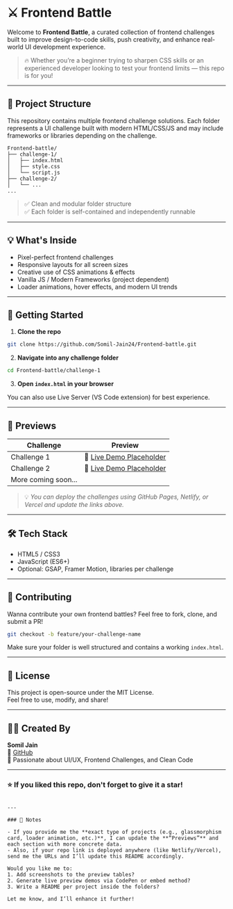 # ⚔️ Frontend Battle

Welcome to **Frontend Battle**, a curated collection of frontend challenges built to improve design-to-code skills, push creativity, and enhance real-world UI development experience.

> 🔥 Whether you’re a beginner trying to sharpen CSS skills or an experienced developer looking to test your frontend limits — this repo is for you!

---

## 📁 Project Structure

This repository contains multiple frontend challenge solutions. Each folder represents a UI challenge built with modern HTML/CSS/JS and may include frameworks or libraries depending on the challenge.

```
Frontend-battle/
├── challenge-1/
│   ├── index.html
│   ├── style.css
│   └── script.js
├── challenge-2/
│   └── ...
...
```

> ✅ Clean and modular folder structure  
> ✅ Each folder is self-contained and independently runnable  

---

## 💡 What's Inside

- Pixel-perfect frontend challenges
- Responsive layouts for all screen sizes
- Creative use of CSS animations & effects
- Vanilla JS / Modern Frameworks (project dependent)
- Loader animations, hover effects, and modern UI trends

---

## 🚀 Getting Started

1. **Clone the repo**

```bash
git clone https://github.com/Somil-Jain24/Frontend-battle.git
```

2. **Navigate into any challenge folder**

```bash
cd Frontend-battle/challenge-1
```

3. **Open `index.html` in your browser**

You can also use Live Server (VS Code extension) for best experience.

---

## 📸 Previews

| Challenge | Preview |
|----------|---------|
| Challenge 1 | 🔗 [Live Demo Placeholder](#) |
| Challenge 2 | 🔗 [Live Demo Placeholder](#) |
| More coming soon... | |

> 💡 *You can deploy the challenges using GitHub Pages, Netlify, or Vercel and update the links above.*

---

## 🛠️ Tech Stack

- HTML5 / CSS3
- JavaScript (ES6+)
- Optional: GSAP, Framer Motion, libraries per challenge

---

## 📌 Contributing

Wanna contribute your own frontend battles? Feel free to fork, clone, and submit a PR!

```bash
git checkout -b feature/your-challenge-name
```

Make sure your folder is well structured and contains a working `index.html`.

---

## 📄 License

This project is open-source under the MIT License.  
Feel free to use, modify, and share!

---

## 👨‍💻 Created By

**Somil Jain**  
🔗 [GitHub](https://github.com/Somil-Jain24)  
💼 Passionate about UI/UX, Frontend Challenges, and Clean Code

---

### ⭐ If you liked this repo, don't forget to give it a star!

```

---

### 📝 Notes

- If you provide me the **exact type of projects (e.g., glassmorphism card, loader animation, etc.)**, I can update the **“Previews”** and each section with more concrete data.
- Also, if your repo link is deployed anywhere (like Netlify/Vercel), send me the URLs and I’ll update this README accordingly.

Would you like me to:
1. Add screenshots to the preview tables?
2. Generate live preview demos via CodePen or embed method?
3. Write a README per project inside the folders?

Let me know, and I’ll enhance it further!
